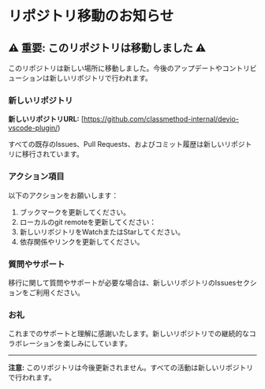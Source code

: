 # リポジトリ移動のお知らせ

## ⚠️ 重要: このリポジトリは移動しました ⚠️

このリポジトリは新しい場所に移動しました。今後のアップデートやコントリビューションは新しいリポジトリで行われます。

### 新しいリポジトリ

**新しいリポジトリURL:** [https://github.com/classmethod-internal/devio-vscode-plugin/)

すべての既存のIssues、Pull Requests、およびコミット履歴は新しいリポジトリに移行されています。

### アクション項目

以下のアクションをお願いします：

1. ブックマークを更新してください。
2. ローカルのgit remoteを更新してください：
3. 新しいリポジトリをWatchまたはStarしてください。
4. 依存関係やリンクを更新してください。

### 質問やサポート

移行に関して質問やサポートが必要な場合は、新しいリポジトリのIssuesセクションをご利用ください。

### お礼

これまでのサポートと理解に感謝いたします。新しいリポジトリでの継続的なコラボレーションを楽しみにしています。

---

**注意:** このリポジトリは今後更新されません。すべての活動は新しいリポジトリで行われます。
